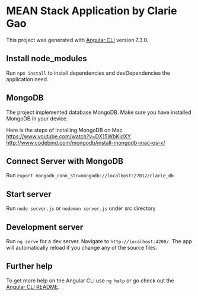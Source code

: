 # MEAN Stack Application by Clarie Gao

This project was generated with [Angular CLI](https://github.com/angular/angular-cli) version 7.3.0.

## Install node_modules
Run `npm install` to install dependencies and devDependencies the application need.

## MongoDB

The project implemented database MongoDB.
Make sure you have installed MongoDB in your device.

Here is the steps of installing MongoDB on Mac
https://www.youtube.com/watch?v=DX15WbKidXY
http://www.codebind.com/mongodb/install-mongodb-mac-os-x/

## Connect Server with MongoDB

Run `export mongodb_conn_str=mongodb://localhost:27017/clarie_db`

## Start server

Run `node server.js` or `nodemon server.js` under src directory

## Development server

Run `ng serve` for a dev server. Navigate to `http://localhost:4200/`. The app will automatically reload if you change any of the source files.

## Further help

To get more help on the Angular CLI use `ng help` or go check out the [Angular CLI README](https://github.com/angular/angular-cli/blob/master/README.md).


